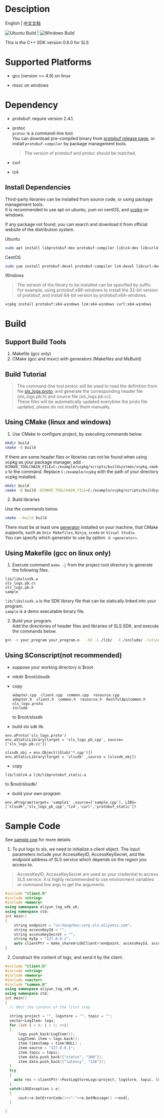 # Desciption

English | [中文文档](README_zh.md)  

![Ubuntu Build](https://github.com/crimson-gao/aliyun-log-cpp-sdk/actions/workflows/ubuntu-build.yml/badge.svg) | ![Windows Build](https://github.com/crimson-gao/aliyun-log-cpp-sdk/actions/workflows/windows-build.yml/badge.svg)  

This is the C++ SDK version 0.6.0 for SLS 

# Supported Platforms

- gcc (version >= 4.9) on linux  

- msvc on windows  
# Dependency

- protobuf: require version 2.4.1.

- protoc  
  `protoc` is a command-line tool.   
  You can download pre-compiled binary from [protobuf release page](https://github.com/protocolbuffers/protobuf/releases), or install `protobuf-compiler` by package management tools.  
    > The version of protobuf and protoc should be matched.   

- curl

- lz4

## Install Dependencies
Third-party libraries can be installed from source code, or using package management tools.   
It is recommended to use apt on ubuntu, yum on centOS, 
and [vcpkg](https://github.com/microsoft/vcpkg) on windows.  

If any package not found, you can search and download it from official website of the distribution system. 

Ubuntu      

```bash
sudo apt install libprotobuf-dev protobuf-compiler liblz4-dev libcurl4-openssl-dev cmake
```

CentOS  

```bash  
sudo yum install protobuf-devel protobuf-compiler lz4-devel libcurl-devel cmake
```


Windows   

>The version of the library to be installed can be specified by suffix. For example, using protobuf:x86-windows to install the 32-bit version of protobuf, and install 64-bit version by protobuf:x64-windows.  
```bash
vcpkg install protobuf:x64-windows lz4:x64-windows curl:x64-windows
```



# Build
## Support Build Tools
1. Makefile (gcc only)
2. CMake (gcc and msvc) with generators (Makefiles and MsBuild)
## Build Tutorial
> The command-line tool protoc will be used to read the definition from file [sls_logs.proto](sls_logs.proto), and generate the corresponding header file (sls_logs.pb.h) and source file (sls_logs.pb.cc).   
These files will be automatically updated everytime the proto file updated, please do not modify them manually.

## Using CMake (linux and windows)
1. Use CMake to configure project, by executing commands below.  


```bash  
mkdir build
cmake -B build
```

If there are some header files or libraries can not be found when using
vcpkg as your package manager, add `-DCMAKE_TOOLCHAIN_FILE=C:/example/vcpkg/scripts/buildsystems/vcpkg.cmake` to the command. Replace `C:/example/vcpkg` with the path of your directory vcpkg installed. 

```bash
mkdir build
cmake -B build -DCMAKE_TOOLCHAIN_FILE=C:/example/vcpkg/scripts/buildsystems/vcpkg.cmake
```

2. Build libraries  

Use the commands below.

```bash  
cmake --build build
```

There must be at least one [generator](https://cmake.org/cmake/help/latest/manual/cmake-generators.7.html) installed on your machine, that CMake supports, such as `Unix Makefiles`, `Ninja`, `xcode` or `Visual Studio`.  
You can specify which generator to use by option `-G <generator>`.  

## Using Makefile (gcc on linux only)

1. Execute command `make -j` from the project root directory to generate the following files.   

```
lib/libslssdk.a 
sls_logs.pb.cc
sls_logs.pb.h
sample
```
`lib/libslssdk.a` is the SDK library file that can be statically linked into your program.  
`sample` is a demo executable binary file.

2. Build your program.   
Add the directories of header files and libraries of SLS SDK, and execute the commands below.  

```bash
g++ -o your_program your_program.o   -O2 -L./lib/  -I./include/ -lslssdk -llz4 -lcurl -lprotobuf 
```
 
## Using SConscript(not recommended)

+ suppose your working directory is $root

+ mkdir $root/slssdk

+ copy 
    ```
    adapter.cpp  client.cpp  common.cpp  resource.cpp  
    adapter.h  client.h  common.h  resource.h  RestfulApiCommon.h 
    sls_logs.proto  
    include
    ```
    to $root/slssdk

+ build sls sdk lib 

```
env.aProto('sls_logs.proto')
env.aStaticLibrary(target = 'sls_logs_pb_cpp', source=['sls_logs.pb.cc'])

slssdk_obj = env.Object([Glob('*.cpp')])
env.aStaticLibrary(target = 'slssdk' ,source = [slssdk_obj])
```

+ copy 
```
lib/liblz4.a lib/libprotobuf_static.a
```
to $root/slssdk/

+  build your own program

```
env.aProgram(target= 'sample1' ,source=['sample.cpp'], LIBS=['slssdk','sls_logs_pb_cpp','lz4','curl','protobuf_static'])
```

# Sample Code
See [sample.cpp](example/sample.cpp) for more details.  

1. To put logs to sls, we need to initialize a client object. The input parameters include your AccessKeyID, AccessKeySecret, and the endpoint address of SLS service which depends on the region you access to.
> AccessKeyID, AccessKeySecret are used as your credential to access SLS service. It is highly recommended to use environment variables or command line args to get the arguments. 

```cpp
#include "client.h"
#include <string>
#include <memory>
using namespace aliyun_log_sdk_v6;
using namespace std;
int main()
{
    string endpoint = "cn-hangzhou-corp.sls.aliyuncs.com";
    string accessKeyId = "";
    string accessKeySecret = "";
    string myIp = "127.0.0.1";
    auto clientPtr = make_shared<LOGClient>(endpoint, accessKeyId, accessKeySecret, LOG_REQUEST_TIMEOUT, myIp, false); 
}
```

2. Construct the content of logs, and send it by the client.
```cpp
#include "client.h"
#include <string>
#include <memory>
#include <vector>
#include "common.h"
using namespace aliyun_log_sdk_v6;
using namespace std;
int main() 
{
  // Omit the content of the first step

  string project = "", logstore = "", topic = "";
  vector<LogItem> logs;
  for (int i = 0; i < 2; ++i)
  {
      logs.push_back(LogItem());
      LogItem& item = logs.back();
      item.timestamp = time(NULL) ;
      item.source = "127.0.0.1";
      item.topic = topic;
      item.data.push_back({"status", "200"});
      item.data.push_back({"latency", "126"});
  }
  try
  {
    auto res = clientPtr->PostLogStoreLogs(project, logstore, topic, logs);
  } 
  catch(LOGException & e)
  {
      cout<<e.GetErrorCode()<<":"<<e.GetMessage() <<endl;
  }

}

```


